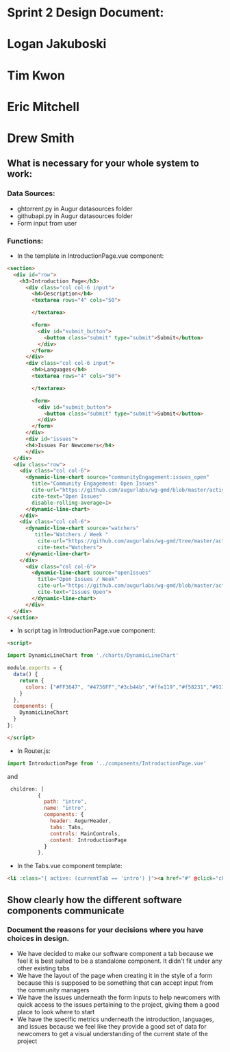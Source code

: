 # Sprint 2 Design Document:
# Logan Jakuboski
# Tim Kwon
# Eric Mitchell
# Drew Smith
## What is necessary for your whole system to work:
### Data Sources:
* ghtorrent.py in Augur datasources folder
* githubapi.py in Augur datasources folder
* Form input from user
### Functions:
* In the template in IntroductionPage.vue component:
```HTML
<section>
  <div id="row">
    <h3>Introduction Page</h3>
      <div class="col col-6 input">
        <h4>Description</h4>
        <textarea rows="4" cols="50">

        </textarea> 

        <form>
          <div id="submit_button">
            <button class="submit" type="submit">Submit</button>
          </div>
        </form>
      </div>
      <div class="col col-6 input">    
        <h4>Languages</h4>  
        <textarea rows="4" cols="50">

        </textarea> 

        <form>
          <div id="submit_button">
            <button class="submit" type="submit">Submit</button>
          </div>
        </form>
      </div>
      <div id="issues">
      <h4>Issues For Newcomers</h4>
      </div>
  </div>
  <div class="row">
    <div class="col col-6">
      <dynamic-line-chart source="communityEngagement:issues_open"
        title="Community Engagement: Open Issues"
        cite-url="https://github.com/augurlabs/wg-gmd/blob/master/activity-metrics/open-issues.md"
        cite-text="Open Issues"
        disable-rolling-average=1>
      </dynamic-line-chart>
    </div>
    <div class="col col-6">
      <dynamic-line-chart source="watchers" 
         title="Watchers / Week " 
          cite-url="https://github.com/augurlabs/wg-gmd/tree/master/activity-metrics/watchers.md"
          cite-text="Watchers"> 
      </dynamic-line-chart>
    </div>
      <div class="col col-6">
        <dynamic-line-chart source="openIssues"
          title="Open Issues / Week"
          cite-url="https://github.com/augurlabs/wg-gmd/blob/master/activity-metrics/open-issues.md"
          cite-text="Issues Open">
        </dynamic-line-chart>
      </div>
  </div>
</section>
```
* In script tag in IntroductionPage.vue component:
```HTML
<script>

import DynamicLineChart from './charts/DynamicLineChart'

module.exports = {
  data() {
    return {
      colors: ["#FF3647", "#4736FF","#3cb44b","#ffe119","#f58231","#911eb4","#42d4f4","#f032e6"]
    }
  },
  components: {
    DynamicLineChart
  }
};

</script>
```
* In Router.js:
```javascript
import IntroductionPage from '../components/IntroductionPage.vue'
```
and
```javascript
 children: [
          {
            path: "intro",
            name: "intro",
            components: {
              header: AugurHeader,
              tabs: Tabs,
              controls: MainControls,
              content: IntroductionPage
            }
          },
```
* In the Tabs.vue component template:
```HTML
<li :class="{ active: (currentTab == 'intro') }"><a href="#" @click="changeTab" data-value="intro">Introduction</a></li>
```
## Show clearly how the different software components communicate
### Document the reasons for your decisions where you have choices in design.
* We have decided to make our software component a tab because we feel it is best suited to be a standalone component. It didn't fit under any other existing tabs
* We have the layout of the page when creating it in the style of a form because this is supposed to be something that can accept input from the community managers
* We have the issues underneath the form inputs to help newcomers with quick access to the issues pertaining to the project, giving them a good place to look where to start
* We have the specific metrics underneath the introduction, languages, and issues because we feel like they provide a good set of data for newcomers to get a visual understanding of the current state of the project
